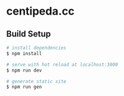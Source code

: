 # centipeda.cc

## Build Setup

```bash
# install dependencies
$ npm install

# serve with hot reload at localhost:3000
$ npm run dev

# generate static site
$ npm run gen
```
